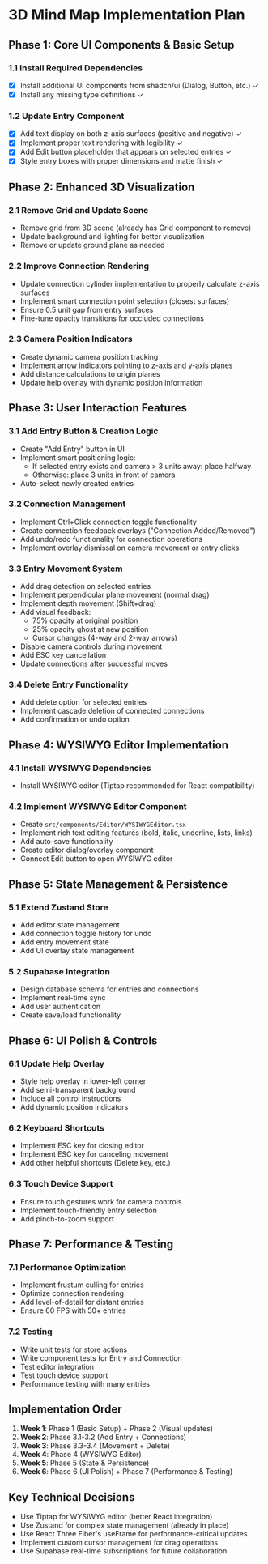 # 3D Mind Map Implementation Plan

## Phase 1: Core UI Components & Basic Setup
### 1.1 Install Required Dependencies
- [x] Install additional UI components from shadcn/ui (Dialog, Button, etc.) ✓
- [x] Install any missing type definitions ✓

### 1.2 Update Entry Component
- [x] Add text display on both z-axis surfaces (positive and negative) ✓
- [x] Implement proper text rendering with legibility ✓
- [x] Add Edit button placeholder that appears on selected entries ✓
- [x] Style entry boxes with proper dimensions and matte finish ✓

## Phase 2: Enhanced 3D Visualization
### 2.1 Remove Grid and Update Scene
- Remove grid from 3D scene (already has Grid component to remove)
- Update background and lighting for better visualization
- Remove or update ground plane as needed

### 2.2 Improve Connection Rendering
- Update connection cylinder implementation to properly calculate z-axis surfaces
- Implement smart connection point selection (closest surfaces)
- Ensure 0.5 unit gap from entry surfaces
- Fine-tune opacity transitions for occluded connections

### 2.3 Camera Position Indicators
- Create dynamic camera position tracking
- Implement arrow indicators pointing to z-axis and y-axis planes
- Add distance calculations to origin planes
- Update help overlay with dynamic position information

## Phase 3: User Interaction Features
### 3.1 Add Entry Button & Creation Logic
- Create "Add Entry" button in UI
- Implement smart positioning logic:
  - If selected entry exists and camera > 3 units away: place halfway
  - Otherwise: place 3 units in front of camera
- Auto-select newly created entries

### 3.2 Connection Management
- Implement Ctrl+Click connection toggle functionality
- Create connection feedback overlays ("Connection Added/Removed")
- Add undo/redo functionality for connection operations
- Implement overlay dismissal on camera movement or entry clicks

### 3.3 Entry Movement System
- Add drag detection on selected entries
- Implement perpendicular plane movement (normal drag)
- Implement depth movement (Shift+drag)
- Add visual feedback:
  - 75% opacity at original position
  - 25% opacity ghost at new position
  - Cursor changes (4-way and 2-way arrows)
- Disable camera controls during movement
- Add ESC key cancellation
- Update connections after successful moves

### 3.4 Delete Entry Functionality
- Add delete option for selected entries
- Implement cascade deletion of connected connections
- Add confirmation or undo option

## Phase 4: WYSIWYG Editor Implementation
### 4.1 Install WYSIWYG Dependencies
- Install WYSIWYG editor (Tiptap recommended for React compatibility)

### 4.2 Implement WYSIWYG Editor Component
- Create `src/components/Editor/WYSIWYGEditor.tsx`
- Implement rich text editing features (bold, italic, underline, lists, links)
- Add auto-save functionality
- Create editor dialog/overlay component
- Connect Edit button to open WYSIWYG editor

## Phase 5: State Management & Persistence
### 5.1 Extend Zustand Store
- Add editor state management
- Add connection toggle history for undo
- Add entry movement state
- Add UI overlay state management

### 5.2 Supabase Integration
- Design database schema for entries and connections
- Implement real-time sync
- Add user authentication
- Create save/load functionality

## Phase 6: UI Polish & Controls
### 6.1 Update Help Overlay
- Style help overlay in lower-left corner
- Add semi-transparent background
- Include all control instructions
- Add dynamic position indicators

### 6.2 Keyboard Shortcuts
- Implement ESC key for closing editor
- Implement ESC key for canceling movement
- Add other helpful shortcuts (Delete key, etc.)

### 6.3 Touch Device Support
- Ensure touch gestures work for camera controls
- Implement touch-friendly entry selection
- Add pinch-to-zoom support

## Phase 7: Performance & Testing
### 7.1 Performance Optimization
- Implement frustum culling for entries
- Optimize connection rendering
- Add level-of-detail for distant entries
- Ensure 60 FPS with 50+ entries

### 7.2 Testing
- Write unit tests for store actions
- Write component tests for Entry and Connection
- Test editor integration
- Test touch device support
- Performance testing with many entries

## Implementation Order
1. **Week 1**: Phase 1 (Basic Setup) + Phase 2 (Visual updates)
2. **Week 2**: Phase 3.1-3.2 (Add Entry + Connections)
3. **Week 3**: Phase 3.3-3.4 (Movement + Delete)
4. **Week 4**: Phase 4 (WYSIWYG Editor)
5. **Week 5**: Phase 5 (State & Persistence)
6. **Week 6**: Phase 6 (UI Polish) + Phase 7 (Performance & Testing)

## Key Technical Decisions
- Use Tiptap for WYSIWYG editor (better React integration)
- Use Zustand for complex state management (already in place)
- Use React Three Fiber's useFrame for performance-critical updates
- Implement custom cursor management for drag operations
- Use Supabase real-time subscriptions for future collaboration